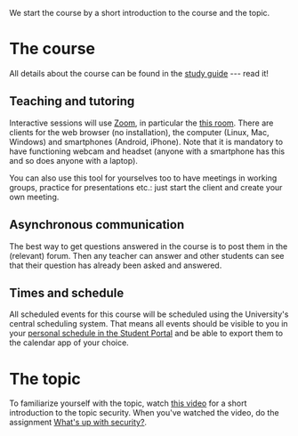 We start the course by a short introduction to the course and the topic.

# The course

All details about the course can be found in the [study guide][studyguide] --- 
read it!

## Teaching and tutoring

Interactive sessions will use [Zoom][zoom], in particular the [this 
room][zoom-room]. There are clients for the web browser (no installation), the 
computer (Linux, Mac, Windows) and smartphones (Android, iPhone).
Note that it is mandatory to have functioning webcam and headset (anyone with a 
smartphone has this and so does anyone with a laptop).

You can also use this tool for yourselves too to have meetings in working 
groups, practice for presentations etc.: just start the client and create your 
own meeting.


## Asynchronous communication

The best way to get questions answered in the course is to post them in the 
(relevant) forum. Then any teacher can answer and other students can see that 
their question has already been asked and answered.

## Times and schedule

All scheduled events for this course will be scheduled using the University's 
central scheduling system.  That means all events should be visible to you in 
your [personal schedule in the Student Portal][schedule] and be able to export 
them to the calendar app of your choice.


# The topic

To familiarize yourself with the topic, watch [this video][intro-security] for 
a short introduction to the topic security. When you've watched the video, do 
the assignment [What's up with security?][security-news].


[zoom]: https://miun-se.zoom.us
[zoom-room]: https://miun-se.zoom.us/my/dbosk
[schedule]: https://portal.miun.se/web/student/schedule
[studyguide]: https://ver.miun.se/courses/security/dasak/studyguide.pdf
[intro-security]: file:///dev/null
[security-news]: file:///dev/null
